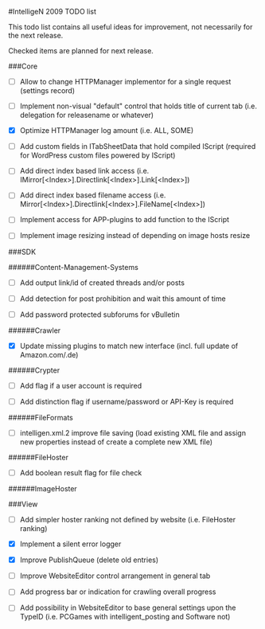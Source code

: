 #IntelligeN 2009 TODO list

This todo list contains all useful ideas for improvement, not necessarily for the next release.

Checked items are planned for next release.

###Core

- [ ] Allow to change HTTPManager implementor for a single request (settings record)

- [ ] Implement non-visual "default" control that holds title of current tab (i.e. delegation for releasename or whatever)

- [x] Optimize HTTPManager log amount (i.e. ALL, SOME)

- [ ] Add custom fields in ITabSheetData that hold compiled IScript (required for WordPress custom files powered by IScript)

- [ ] Add direct index based link access (i.e. IMirror[\<Index\>].Directlink[\<Index\>].Link[\<Index\>])

- [ ] Add direct index based filename access (i.e. Mirror[\<Index\>].Directlink[\<Index\>].FileName[\<Index\>])

- [ ] Implement access for APP-plugins to add function to the IScript

- [ ] Implement image resizing instead of depending on image hosts resize

###SDK

######Content-Management-Systems

- [ ] Add output link/id of created threads and/or posts

- [ ] Add detection for post prohibition and wait this amount of time

- [ ] Add password protected subforums for vBulletin

######Crawler

- [x] Update missing plugins to match new interface (incl. full update of Amazon.com/.de)

######Crypter

- [ ] Add flag if a user account is required

- [ ] Add distinction flag if username/password or API-Key is required

######FileFormats

- [ ] intelligen.xml.2 improve file saving (load existing XML file and assign new properties instead of create a complete new XML file)

######FileHoster

- [ ] Add boolean result flag for file check

######ImageHoster



###View

- [ ] Add simpler hoster ranking not defined by website (i.e. FileHoster ranking)

- [x] Implement a silent error logger

- [x] Improve PublishQueue (delete old entries)

- [ ] Improve WebsiteEditor control arrangement in general tab

- [ ] Add progress bar or indication for crawling overall progress

- [ ] Add possibility in WebsiteEditor to base general settings upon the TypeID (i.e. PCGames with intelligent_posting and Software not)
